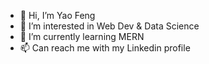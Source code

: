 - 👋 Hi, I’m Yao Feng
- 👀 I’m interested in Web Dev & Data Science
- 🌱 I’m currently learning MERN
- 📫 Can reach me with my Linkedin profile

<!---
YFShADoW/YFShADoW is a ✨ special ✨ repository because its `README.md` (this file) appears on your GitHub profile.
You can click the Preview link to take a look at your changes.
--->

